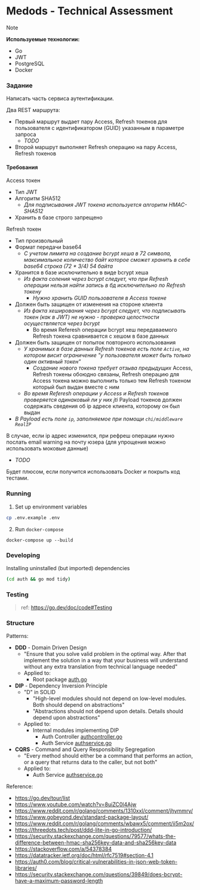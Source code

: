 # Medods - Technical Assessment

> [!note] 
> **Используемые технологии:**
> - Go
> - JWT
> - PostgreSQL
> - Docker

### Задание

Написать часть сервиса аутентификации.

Два REST маршрута:

- Первый маршрут выдает пару Access, Refresh токенов для пользователя с идентификатором (GUID) указанным в параметре запроса
  - *TODO*
- Второй маршрут выполняет Refresh операцию на пару Access, Refresh токенов

#### Требования

Access токен
- Тип JWT
- Aлгоритм SHA512
  - *Для подписывания JWT токена используется алгоритм HMAC-SHA512*
- Хранить в базе строго запрещено

Refresh токен
- Тип произвольный
- Формат передачи base64
  - *С учетом лимита на создание bcrypt хеша в 72 символа, максимальное количество байт которое сможет хранить в себе base64 строка (72 * 3/4) 54 байта*
- Хранится в базе исключительно в виде bcrypt хеша
  - *Из факта соления через bcrypt следует, что при Refresh операции нельзя найти запись в бд исключительно по Refresh токену*
    - *Нужно хранить GUID пользователя в Access токене*
- Должен быть защищен от изменения на стороне клиента 
  - *Из факта хеширования через bcrypt следует, что подписывать токен (как в JWT) не нужно - проверка целостности осуществляется через bcrypt*
    - Во время Referesh операции bcrypt хеш передаваемого Refresh токена сравнивается с хешом в базе данных
- Должен быть защищен от попыток повторного использования
  - *У хранимых в базе данных Refresh токенов есть поле `Active`, на котором висит ограничение "у пользователя может быть только один активный токен"*
    - *Создание нового токена требует отзыва предыдущих*
Access, Refresh токены обоюдно связаны, Refresh операцию для Access токена можно выполнить только тем Refresh токеном который был выдан вместе с ним
  - *Во время Referesh операции у Access и Refresh токенов проверяется одинаковый ли у них jti*
Payload токенов должен содержать сведения об ip адресе клиента, которому он был выдан
- *В Payload есть поле `ip`, заполняемое при помощи `chi/middleware RealIP`*

В случае, если ip адрес изменился, при рефреш операции нужно послать email warning на почту юзера (для упрощения можно использовать моковые данные)
- *TODO*

Будет плюсом, если получится использовать Docker и покрыть код тестами.


### Running

1. Set up environment variables
```bash
cp .env.example .env
```

2. Run `docker-compose`
```
docker-compose up --build
```

### Developing

Installing uninstalled (but imported) dependencies
```bash
(cd auth && go mod tidy)
```

### Testing
> ref: https://go.dev/doc/code#Testing



### Structure

Patterns:
- **DDD** - Domain Driven Design
  - "Ensure that you solve valid problem in the optimal way. After that implement the solution in a way that your business will understand without any extra translation from technical language needed"
  - Applied to:
    - Root package [auth.go](./auth/auth.go)
- **DIP** - Dependency Inversion Principle
  - "D" in SOLID
    - "High-level modules should not depend on low-level modules. Both should depend on abstractions"
    - "Abstractions should not depend upon details. Details should depend upon abstractions"
  - Applied to:
    - Internal modules implementing DIP
      - Auth Controller [authcontroller.go](./auth/internal/chi/authcontroller.go)
      - Auth Service [authservice.go](./auth/internal/postgres/authservice.go)
- **CQRS** - Command and Query Responsibility Segregation
  - "Every method should either be a command that performs an action, or a query that returns data to the caller, but not both"
  - Applied to:
    - Auth Service [authservice.go](./auth/internal/postgres/authservice.go)

Reference:
- https://go.dev/tour/list
- https://www.youtube.com/watch?v=8uiZC0l4Ajw
- https://www.reddit.com/r/golang/comments/1310xxl/comment/jhymmry/
- https://www.gobeyond.dev/standard-package-layout/
- https://www.reddit.com/r/golang/comments/wbawx5/comment/ii5m2ox/
- https://threedots.tech/post/ddd-lite-in-go-introduction/
- https://security.stackexchange.com/questions/79577/whats-the-difference-between-hmac-sha256key-data-and-sha256key-data
- https://stackoverflow.com/a/54378384
- https://datatracker.ietf.org/doc/html/rfc7519#section-4.1
- https://auth0.com/blog/critical-vulnerabilities-in-json-web-token-libraries/
- https://security.stackexchange.com/questions/39849/does-bcrypt-have-a-maximum-password-length